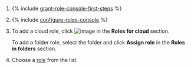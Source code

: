 1. {% include [grant-role-console-first-steps](iam/grant-role-console-first-steps.md) %}

1. {% include [configure-roles-console](iam/configure-roles-console.md) %}

1. To add a cloud role, click ![image](../_assets/plus-sign.svg) in the **Roles for cloud <cloud name>** section.

    To add a folder role, select the folder and click **Assign role** in the **Roles in folders** section.

1. Choose a [role](../iam/concepts/access-control/roles.md) from the list.

